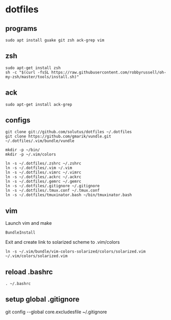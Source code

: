 # dotfiles

## programs

    sudo apt install guake git zsh ack-grep vim

## zsh

    sudo apt-get install zsh
    sh -c "$(curl -fsSL https://raw.githubusercontent.com/robbyrussell/oh-my-zsh/master/tools/install.sh)"

## ack

    sudo apt-get install ack-grep

## configs

    git clone git://github.com/solutus/dotfiles ~/.dotfiles
    git clone https://github.com/gmarik/vundle.git ~/.dotfiles/.vim/bundle/vundle

    mkdir -p ~/bin/
    mkdir -p ~/.vim/colors

    ln -s ~/.dotfiles/.zshrc ~/.zshrc
    ln -s ~/.dotfiles/.vim ~/.vim
    ln -s ~/.dotfiles/.vimrc ~/.vimrc
    ln -s ~/.dotfiles/.ackrc ~/.ackrc
    ln -s ~/.dotfiles/.gemrc ~/.gemrc
    ln -s ~/.dotfiles/.gitignore ~/.gitignore
    ln -s ~/.dotfiles/.tmux.conf ~/.tmux.conf
    ln -s ~/.dotfiles/tmuxinator.bash ~/bin/tmuxinator.bash

## vim

Launch vim and make

    BundleInstall

Exit and create link to solarized scheme to .vim/colors

    ln -s ~/.vim/bundle/vim-colors-solarized/colors/solarized.vim  ~/.vim/colors/solarized.vim

## reload .bashrc

    . ~/.bashrc

## setup global .gitignore

git config --global core.excludesfile ~/.gitignore
